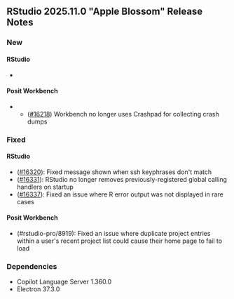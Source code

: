 ## RStudio 2025.11.0 "Apple Blossom" Release Notes

### New
#### RStudio
-

#### Posit Workbench
- - ([#16218](https://github.com/rstudio/rstudio/issues/16218)) Workbench no longer uses Crashpad for collecting crash dumps

### Fixed
#### RStudio
- ([#16320](https://github.com/rstudio/rstudio/issues/16320)): Fixed message shown when ssh keyphrases don't match
- ([#16331](https://github.com/rstudio/rstudio/issues/16331)): RStudio no longer removes previously-registered global calling handlers on startup
- ([#16337](https://github.com/rstudio/rstudio/issues/16337)): Fixed an issue where R error output was not displayed in rare cases

#### Posit Workbench
- (#rstudio-pro/8919): Fixed an issue where duplicate project entries within a user's recent project list could cause their home page to fail to load

### Dependencies
- Copilot Language Server 1.360.0
- Electron 37.3.0
